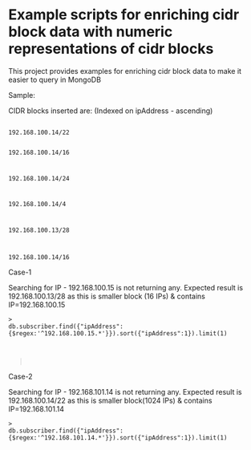 <h1>Example scripts for enriching cidr block data with numeric representations of cidr blocks</h1>
<p> This project provides examples for enriching cidr block data to make it easier to query in MongoDB </p>

Sample:

CIDR blocks inserted are: (Indexed on ipAddress - ascending)

 
<code>
192.168.100.14/22

192.168.100.14/16

192.168.100.14/24

192.168.100.14/4

192.168.100.13/28

192.168.100.14/16
</code>
 

Case-1

Searching for IP - 192.168.100.15 is not returning any. Expected result is 192.168.100.13/28 as this is smaller block (16 IPs) & contains IP=192.168.100.15

<code>> db.subscriber.find({"ipAddress":{$regex:'^192.168.100.15.*'}}).sort({"ipAddress":1}).limit(1)

> </code>

 

Case-2

Searching for IP - 192.168.101.14 is not returning any. Expected result is 192.168.100.14/22 as this is smaller block(1024 IPs) & contains IP=192.168.101.14

<code>> db.subscriber.find({"ipAddress":{$regex:'^192.168.101.14.*'}}).sort({"ipAddress":1}).limit(1)<code>